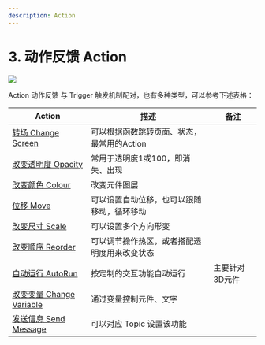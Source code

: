 ```yaml
---
description: Action
---
```


# 3. 动作反馈 Action

![](../../.gitbook/assets/企业微信截图\_d00e9f53-af9a-4734-bf92-4bd8c85a2933.png)

Action 动作反馈 与 Trigger 触发机制配对，也有多种类型，可以参考下述表格：

| Action                                                             | 描述                       | 备注       |
| ------------------------------------------------------------------ | ------------------------ | -------- |
| [转场 Change Screen](3.1-zhuan-chang-change-screen.md)               | 可以根据函数跳转页面、状态，最常用的Action |          |
| [改变透明度 Opacity](3.2-gai-bian-tou-ming-du-opacity.md)               | 常用于透明度1或100，即消失、出现       |          |
| [改变颜色 Colour](3.3-gai-bian-yan-se-colour.md)                       | 改变元件图层                   |          |
| [位移 Move](3.4-wei-yi-move.md)                                      | 可以设置自动位移，也可以跟随移动，循环移动    |          |
| [改变尺寸 Scale ](3.5-gai-bian-chi-cun-scale.md)                       | 可以设置多个方向形变               |          |
| [改变顺序 Reorder](3.6-gai-bian-shun-xu-reorder.md)                    | 可以调节操作热区，或者搭配透明度用来改变状态   |          |
| [自动运行 AutoRun](3.7-zi-dong-yun-hang-autorun-ding-zhi-gong-neng.md) | 按定制的交互功能自动运行             | 主要针对3D元件 |
| [改变变量 Change Variable](3.8-gai-bian-bian-liang-change-variable.md) | 通过变量控制元件、文字              |          |
| [发送信息  Send Message ](3.9-fa-song-xin-xi-send-message.md)          | 可以对应 Topic 设置该功能         |          |



